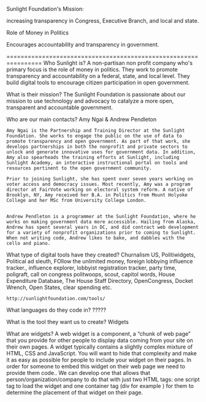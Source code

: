 Sunlight Foundation's Mission:

increasing transparency in Congress, Executive Branch, and local and state.

Role of Money in Politics

Encourages accountability and transparency in government.

================================================================
Who Sunlight is?
	A non-partisan non profit company who's primary focus is the role of money in politics.
	They work to promote transparency and accountability on a federal, state, and local level.
	They build digital tools to encourage citizen participation in open government.

What is their mission? 
	The Sunlight Foundation is passionate about our mission to use technology and advocacy to catalyze a more open, transparent and accountable government. 

Who are our main contacts?
	Amy Ngai & Andrew Pendleton

	Amy Ngai is the Partnership and Training Director at the Sunlight Foundation. She works to engage the public on the use of data to promote transparency and open government. As part of that work, she develops partnerships in both the nonprofit and private sectors to unlock and generate innovative uses for government data. In addition, Amy also spearheads the training efforts at Sunlight, including Sunlight Academy, an interactive instructional portal on tools and resources pertinent to the open government community. 

	Prior to joining Sunlight, she has spent over seven years working on voter access and democracy issues. Most recently, Amy was a program director at FairVote working on electoral system reform. A native of Brooklyn, NY, Amy received her B.A. in Politics from Mount Holyoke College and her MSc from University College London.


	Andrew Pendleton is a programmer at the Sunlight Foundation, where he works on making government data more accessible. Hailing from Alaska, Andrew has spent several years in DC, and did contract web development for a variety of nonprofit organizations prior to coming to Sunlight. When not writing code, Andrew likes to bake, and dabbles with the cello and piano.

What type of digital tools have they created?
	Churnalism US, Politiwidgets, Political ad sleuth, FOllow the unlimited money, foreign lobbying influence tracker., influence explorer, lobbyist registration tracker, party time, poligraft, call on congress politwoops, scout, capitol words, House Expenditure Database, The House Staff Directory, OpenCongress, Docket Wrench, Open States, clear spending etc.

	http://sunlightfoundation.com/tools/

What languages do they code in?
	?????

What is the tool they want us to create?
	Widgets

What are widgets? 
	A web widget is a component, a “chunk of web page” that you provide for other 
	people to display data coming from your site on their own pages. A widget 
	typically contains a slightly complex mixture of HTML, CSS and JavaScript. 
	You will want to hide that complexity and make it as easy as possible for 
	people to include your widget on their pages. In order for someone to embed 
	this widget on their web page we need to provide them code..  We can develop 
	one that allows that person/organization/company to do that with just two HTML 
	tags: one script tag to load the widget and one container tag (div for example ) for them to determine the placement of that widget on their page.


